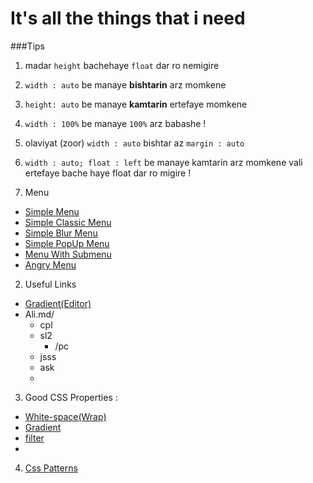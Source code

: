 It's all the things that i need
====

###Tips

1. madar `height` bachehaye `float` dar ro nemigire
2. `width : auto` be manaye <b>bishtarin</b> arz momkene
3. `height: auto` be manaye <b>kamtarin</b> ertefaye momkene
4. `width : 100%` be manaye `100%` arz babashe !
5.  olaviyat (zoor) `width : auto` bishtar az `margin : auto`
6. `width : auto; float : left` be manaye kamtarin arz momkene vali ertefaye bache haye float dar ro migire !


1. Menu
 * [Simple Menu](http://jsbin.com/ivohay/66/quiet)
 * [Simple Classic Menu](http://jsbin.com/elawad/32)
 * [Simple Blur Menu](http://jsbin.com/ivohay/56)
 * [Simple PopUp Menu](http://jsbin.com/odecal/2)
 * [Menu With Submenu](http://jsbin.com/aqafin/6)
 * [Angry Menu](http://jsbin.com/izijih/3/quiet)
 
2. Useful Links
 * [Gradient(Editor)](http://www.colorzilla.com/gradient-editor/)
 * Ali.md/
   * cpl
   * sl2
     * /pc
   * jsss
   * ask
   * 
   
3. Good CSS Properties :
 * [White-space(Wrap)](http://docs.webplatform.org/wiki/css/properties/white-space)
 * [Gradient](https://developer.mozilla.org/en-US/docs/Web/CSS/gradient)
 * [filter](https://developer.mozilla.org/en-US/docs/Web/CSS/filter)
 * 
 
4. [Css Patterns](http://lea.verou.me/css3patterns/)
